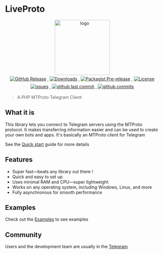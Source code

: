 # LiveProto

<p align = 'center'>
<img src = 'https://raw.githubusercontent.com/taknone/LiveProtoDocs/master/_images/logo.png' alt = 'logo' width = '180'/>
<br>
<a href = 'https://github.com/taknone/liveproto/releases'>
    <img alt = 'GitHub Release' src = 'https://img.shields.io/github/v/release/taknone/liveproto?include_prereleases&label=version&logo=github' style = 'margin : 4px'>
</a>
<a href = 'https://packagist.org/packages/taknone/liveproto'>
    <img alt = 'Downloads' src = 'https://img.shields.io/packagist/dt/taknone/liveproto?color=yellow&logo=composer' style = 'margin : 4px'>
</a>
<a href = 'https://packagist.org/packages/taknone/liveproto'>
    <img alt = 'Packagist Pre-release' src = 'https://img.shields.io/packagist/v/taknone/liveproto?color=maroon&include_prereleases&logo=composer' style = 'margin : 4px'>
</a>
<a href = 'https://packagist.org/packages/taknone/liveproto'>
    <img alt = 'License' src = 'https://img.shields.io/packagist/l/taknone/liveproto?logo=composer' style = 'margin : 4px'>
</a>
<a href = 'https://github.com/taknone/liveproto/issues'>
    <img alt = 'issues' src = 'https://img.shields.io/github/issues/taknone/liveproto?color=red&logo=github' style = 'margin : 4px'>
</a>
<a href = 'https://github.com/taknone/liveproto/commits/main'>
    <img alt = 'github last commit' src = 'https://img.shields.io/github/last-commit/taknone/liveproto?color=purple&logo=github' style = 'margin : 4px'>
</a>
<a href = 'https://github.com/taknone/liveproto/commits/main'>
    <img alt = 'github commits' src = 'https://img.shields.io/github/commit-activity/m/taknone/liveproto?color=teal&logo=github' style = 'margin : 4px'>
</a>
</p>

> A PHP MTProto Telegram Client

## What it is

This library lets you connect to Telegram servers using the MTProto protocol. It makes transferring information easier and can be used to create your own bots and apps. It's basically an MTProto client for Telegram

See the [Quick start](en/quickstart.md) guide for more details

## Features

- Super fast—beats any library out there ! 
- Quick and easy to set up
- Uses minimal RAM and CPU—super lightweight
- Works on any operating system, including Windows, Linux, and more
- Fully asynchronous for smooth performance

## Examples

Check out the [Examples](en/examples.md) to see examples

## Community

Users and the development team are usually in the [Telegram](en/https://t.me/LiveProtoChat)
